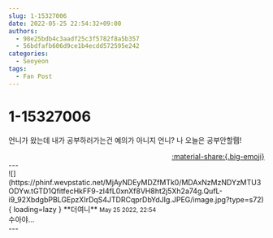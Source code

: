 ```yaml
---
slug: 1-15327006
date: 2022-05-25 22:54:32+09:00
authors:
  - 98e25bdb4c3aadf25c3f5782f8a5b357
  - 56bdfafb606d9ce1b4ecdd572595e242
categories:
  - Seoyeon
tags:
  - Fan Post
---
```


# 1-15327006

<div class="post-container" markdown="1">
<div class="content-container md-sidebar__scrollwrap" markdown="1">

언니가 왔는데 내가 공부하러가는건 예의가 아니지 언니? 나 오늘은 공부안할뤱!

</div>
</div>

<div style="text-align: right;" markdown="1">
<a href="https://weverse.io/fromis9/fanpost/1-15327006" style="text-align: right;">:material-share:{.big-emoji}</a>
</div>
---

<div class="comments-container md-sidebar__scrollwrap" markdown="1">
<div class="comment" markdown="1">
<div class='id-container' markdown="1">
![](https://phinf.wevpstatic.net/MjAyNDEyMDZfMTk0/MDAxNzMzNDYzMTU3ODYw.tGTD1QfitfecHkFF9-zI4fL0xnXf8VH8ht2j5Xh2a74g.QufL-i9_92XbdgbPBLGEpzXIrDqS4JTDRCqprDbYdJIg.JPEG/image.jpg?type=s72){ loading=lazy }
**<span class="artist">더여니</span>** <small>May 25 2022, 22:54</small><br>
</div>
<div class='comment-body' markdown="1">
수아야...
</div>
</div>
</div>
---
